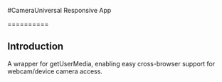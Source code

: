 #CameraUniversal Responsive App

==========

## Introduction

A wrapper for getUserMedia, enabling easy cross-browser support for webcam/device camera access.

